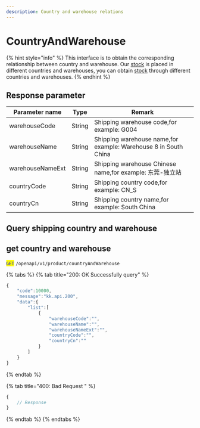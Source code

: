 ```yaml
---
description: Country and warehouse relations
---
```


# CountryAndWarehouse



{% hint style="info" %}
This interface is to obtain the corresponding relationship between country and warehouse. Our [stock](stock.md) is placed in different countries and warehouses, you can obtain [stock](stock.md) through different countries and warehouses.
{% endhint %}

## Response parameter

| Parameter name   | Type   | Remark                                                          |
| ---------------- | ------ | --------------------------------------------------------------- |
| warehouseCode    | String | Shipping warehouse code,for example: G004                       |
| warehouseName    | String | Shipping warehouse name,for example: Warehouse 8 in South China |
| warehouseNameExt | String | Shipping warehouse Chinese name,for example: 东莞-独立站             |
| countryCode      | String | Shipping country code,for example: CN\_S                        |
| countryCn        | String | Shipping country name,for example: South China                  |

## Query shipping country and warehouse

## get country and warehouse

<mark style="color:blue;">`GET`</mark> `/openapi/v1/product/countryAndWarehouse`

{% tabs %}
{% tab title="200: OK Successfully query" %}
```javascript
{
    "code":10000,
    "message":"kk.api.200",
    "data":{
        "list":[
            {
                "warehouseCode":"",
                "warehouseName":"",
                "warehouseNameExt":"",
                "countryCode":"",
                "countryCn":""
            }
        ]
    }
}
```
{% endtab %}

{% tab title="400: Bad Request " %}
```javascript
{
    // Response
}
```
{% endtab %}
{% endtabs %}
